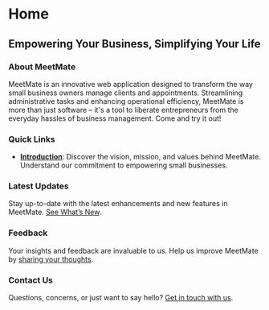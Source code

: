 # Home

## **Empowering Your Business, Simplifying Your Life**

### **About MeetMate**

MeetMate is an innovative web application designed to transform the way small business owners manage clients and appointments. Streamlining administrative tasks and enhancing operational efficiency, MeetMate is more than just software – it's a tool to liberate entrepreneurs from the everyday hassles of business management. Come and try it out!

### **Quick Links**

- **[Introduction](introduction)**: Discover the vision, mission, and values behind MeetMate. Understand our commitment to empowering small businesses.

### **Latest Updates**

Stay up-to-date with the latest enhancements and new features in MeetMate. [See What’s New](#).

### **Feedback**

Your insights and feedback are invaluable to us. Help us improve MeetMate by [sharing your thoughts](#).

### **Contact Us**

Questions, concerns, or just want to say hello? [Get in touch with us](#).
